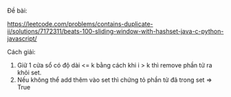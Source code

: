 Đề bài:

https://leetcode.com/problems/contains-duplicate-ii/solutions/7172311/beats-100-sliding-window-with-hashset-java-c-python-javascript/

Cách giải:

1. Giữ 1 cửa sổ có độ dài <= k bằng cách khi i > k thì remove phần tử ra khỏi set.
2. Nếu không thể add thêm vào set thì chứng tỏ phần tử đã trong set => True